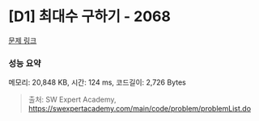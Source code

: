 # [D1] 최대수 구하기 - 2068 

[문제 링크](https://swexpertacademy.com/main/code/problem/problemDetail.do?contestProbId=AV5QQhbqA4QDFAUq) 

### 성능 요약

메모리: 20,848 KB, 시간: 124 ms, 코드길이: 2,726 Bytes



> 출처: SW Expert Academy, https://swexpertacademy.com/main/code/problem/problemList.do